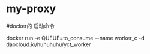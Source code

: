 # my-proxy

#docker的 启动命令

docker run -e QUEUE=to_consume --name worker_c -d daocloud.io/huhuhuhu/yct_worker
